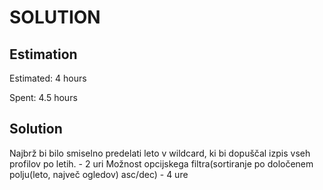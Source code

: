 SOLUTION
========

Estimation
----------
Estimated: 4 hours

Spent: 4.5 hours


Solution
--------
Najbrž bi bilo smiselno predelati leto v wildcard, ki bi dopuščal izpis vseh profilov po letih. - 2 uri
Možnost opcijskega filtra(sortiranje po določenem polju(leto, največ ogledov) asc/dec) - 4 ure


